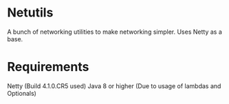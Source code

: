 # Netutils
A bunch of networking utilities to make networking simpler. Uses Netty as a base.

# Requirements
Netty (Build 4.1.0.CR5 used)
Java 8 or higher (Due to usage of lambdas and Optionals)